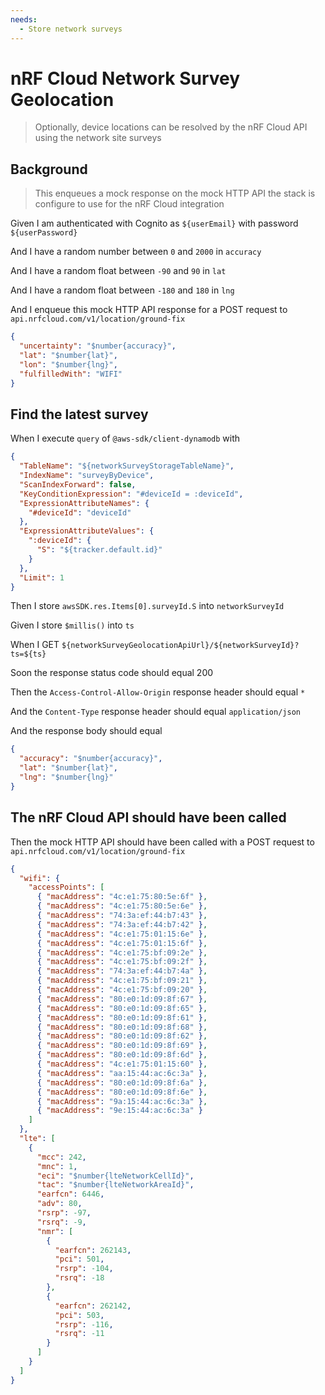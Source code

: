 ```yaml
---
needs:
  - Store network surveys
---
```


# nRF Cloud Network Survey Geolocation

> Optionally, device locations can be resolved by the nRF Cloud API using the
> network site surveys

## Background

> This enqueues a mock response on the mock HTTP API the stack is configure to
> use for the nRF Cloud integration

Given I am authenticated with Cognito as `${userEmail}` with password
`${userPassword}`

And I have a random number between `0` and `2000` in `accuracy`

And I have a random float between `-90` and `90` in `lat`

And I have a random float between `-180` and `180` in `lng`

And I enqueue this mock HTTP API response for a POST request to
`api.nrfcloud.com/v1/location/ground-fix`

```json
{
  "uncertainty": "$number{accuracy}",
  "lat": "$number{lat}",
  "lon": "$number{lng}",
  "fulfilledWith": "WIFI"
}
```

<!-- @retry:delayExecution=2000 -->

## Find the latest survey

When I execute `query` of `@aws-sdk/client-dynamodb` with

```json
{
  "TableName": "${networkSurveyStorageTableName}",
  "IndexName": "surveyByDevice",
  "ScanIndexForward": false,
  "KeyConditionExpression": "#deviceId = :deviceId",
  "ExpressionAttributeNames": {
    "#deviceId": "deviceId"
  },
  "ExpressionAttributeValues": {
    ":deviceId": {
      "S": "${tracker.default.id}"
    }
  },
  "Limit": 1
}
```

Then I store `awsSDK.res.Items[0].surveyId.S` into `networkSurveyId`

Given I store `$millis()` into `ts`

When I GET `${networkSurveyGeolocationApiUrl}/${networkSurveyId}?ts=${ts}`

<!-- @retryScenario -->

Soon the response status code should equal 200

Then the `Access-Control-Allow-Origin` response header should equal `*`

And the `Content-Type` response header should equal `application/json`

And the response body should equal

```json
{
  "accuracy": "$number{accuracy}",
  "lat": "$number{lat}",
  "lng": "$number{lng}"
}
```

## The nRF Cloud API should have been called

Then the mock HTTP API should have been called with a POST request to
`api.nrfcloud.com/v1/location/ground-fix`

```json
{
  "wifi": {
    "accessPoints": [
      { "macAddress": "4c:e1:75:80:5e:6f" },
      { "macAddress": "4c:e1:75:80:5e:6e" },
      { "macAddress": "74:3a:ef:44:b7:43" },
      { "macAddress": "74:3a:ef:44:b7:42" },
      { "macAddress": "4c:e1:75:01:15:6e" },
      { "macAddress": "4c:e1:75:01:15:6f" },
      { "macAddress": "4c:e1:75:bf:09:2e" },
      { "macAddress": "4c:e1:75:bf:09:2f" },
      { "macAddress": "74:3a:ef:44:b7:4a" },
      { "macAddress": "4c:e1:75:bf:09:21" },
      { "macAddress": "4c:e1:75:bf:09:20" },
      { "macAddress": "80:e0:1d:09:8f:67" },
      { "macAddress": "80:e0:1d:09:8f:65" },
      { "macAddress": "80:e0:1d:09:8f:61" },
      { "macAddress": "80:e0:1d:09:8f:68" },
      { "macAddress": "80:e0:1d:09:8f:62" },
      { "macAddress": "80:e0:1d:09:8f:69" },
      { "macAddress": "80:e0:1d:09:8f:6d" },
      { "macAddress": "4c:e1:75:01:15:60" },
      { "macAddress": "aa:15:44:ac:6c:3a" },
      { "macAddress": "80:e0:1d:09:8f:6a" },
      { "macAddress": "80:e0:1d:09:8f:6e" },
      { "macAddress": "9a:15:44:ac:6c:3a" },
      { "macAddress": "9e:15:44:ac:6c:3a" }
    ]
  },
  "lte": [
    {
      "mcc": 242,
      "mnc": 1,
      "eci": "$number{lteNetworkCellId}",
      "tac": "$number{lteNetworkAreaId}",
      "earfcn": 6446,
      "adv": 80,
      "rsrp": -97,
      "rsrq": -9,
      "nmr": [
        {
          "earfcn": 262143,
          "pci": 501,
          "rsrp": -104,
          "rsrq": -18
        },
        {
          "earfcn": 262142,
          "pci": 503,
          "rsrp": -116,
          "rsrq": -11
        }
      ]
    }
  ]
}
```

